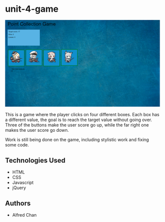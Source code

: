 # unit-4-game

![Picture of the site](assets/images/site1.png "Picture of the game")

This is a game where the player clicks on four different boxes. Each box has a different value, the goal is to reach the target value without going over. Three of the buttons make the user score go up, while the far right one makes the user score go down. 

Work is still being done on the game, including stylistic work and fixing some code. 

## Technologies Used

* HTML
* CSS
* Javascript
* jQuery

## Authors

* Alfred Chan

